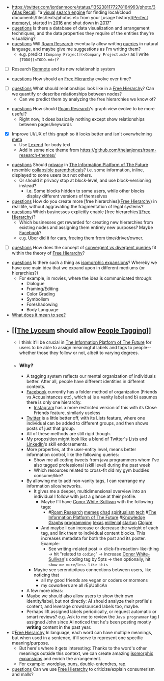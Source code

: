 - https://twitter.com/jordanmoore/status/1352381177278164993/photo/3 [Atlas Recall](<Atlas Recall.md>): "a [visual]([visualizer](<visualizer.md>)) [search engine](<search engine.md>) for finding local/cloud documents/files/texts/photos etc from your [usage history]([Perfect memory](<Perfect memory.md>)), started in [2016](<2016.md>) and shut down in [2017](<2017.md>)"
- [questions](<questions.md>) Is there a database of data visualization and arrangement  techniques, and the data properties they require of the entities they're visualizing?
- [questions](<questions.md>) Will [Roam Research](<Roam Research.md>) eventually allow writing [queries](<queries.md>) in natural language, and maybe give me suggestions as I'm writing them?
    - e.g. predict `[Company Project](<Company Project.md>)` as I write `[TODO](<TODO.md>)`?
- [ ] Research [Remnote](<Remnote.md>) and its new relationship system
- [questions](<questions.md>) How should an [Free Hierarchy](<Free Hierarchy.md>) evolve over time?
- [ ] [questions](<questions.md>) What should relationships look like in a [Free Hierarchy](<Free Hierarchy.md>)? Can we quantify or describe relationships between nodes? 
    - Can we predict them by analyzing the free hierarchies we know of?
- [questions](<questions.md>) How should [Roam Research](<Roam Research.md>)'s graph view evolve to be more useful?
    - Right now, it does basically nothing except show relationships between pages/keywords
- [x] Improve UI/UX of this graph so it looks better and isn't overwhelming [meta](<meta.md>)
    - Use [Lexend](<Lexend.md>) for body text
    - Add in some nice theme from https://github.com/theianjones/roam-research-themes/
- [questions](<questions.md>) Should [privacy](<privacy.md>) in [The Information Platform of The Future](<The Information Platform of The Future.md>) resemble [collapsible parentheticals](<collapsible parentheticals.md>)? i.e. some information, inline, displayed to some users but not others.
    - Or should it privacy stop at block-level, and use block-versioning instead?
        - i.e. Some blocks hidden to some users, while other blocks display different versions of themselves
- [questions](<questions.md>) How do you create more [free hierarchies]([Free Hierarchy](<Free Hierarchy.md>)) in real life, without aggravating the fragmentation of legal systems? 
- [questions](<questions.md>) Which businesses explicitly enable [free hierarchies]([Free Hierarchy](<Free Hierarchy.md>))? 
    - Which businesses get rewarded for creating new hierarchies from existing nodes and assigning them entirely new purposes? Maybe [Facebook](<Facebook.md>)?
    - e.g. [Uber](<Uber.md>) did it for cars, freeing them from time/driver/owner.
- [ ] [questions](<questions.md>) How does the concept of [convergent vs divergent queries](<convergent vs divergent queries.md>) fit within the theory of [Free Hierarchy](<Free Hierarchy.md>)?
- [questions](<questions.md>) Is there such a thing as [isomorphic expansions](<isomorphic expansions.md>)? Whereby we have one main idea that we expand upon in different mediums (or hierarchies?)
    - For example, in movies, where the idea is communicated through:
        - Dialogue
        - Framing/Editing
        - Color Grading
        - Symbolism
        - Foreshadowing
        - Body Language
- [What does it mean to see?](<What does it mean to see?.md>)
- ## [[[The Lyceum](<[[The Lyceum.md>) should allow [People Tagging](<People Tagging.md>)]]
    - I think it'll be crucial in [The Information Platform of The Future](<The Information Platform of The Future.md>) for users to be able to assign meaningful labels and tags to people-- whether those they follow or not, albeit to varying degrees.
    - ### Why?
        - A tagging system reflects our mental organization of individuals better. After all, people have different identities in different contexts. 
        - [Facebook](<Facebook.md>) currently has a folder method of organization (Friends vs Acquaintances etc), which a) is a vanity label and b) assumes there is only one hierarchy.
            - [Instagram](<Instagram.md>) has a more restricted version of this with its Close Friends feature, similarly useless
        - [Twitter](<Twitter.md>) is a little better off, with its Lists feature, where one individual can be added to different groups, and then shows posts of just that group. 
        - All of these methods are still rigid though.
        - My proposition might look like a blend of [Twitter](<Twitter.md>)'s Lists and [LinkedIn](<LinkedIn.md>)'s skill endorsements.
        - More properties, at the user-entity level, means better information control, like the following queries:
            - Show me all coding tweets from java programmers whom I've also tagged professional (skill level) during the past week
            - Which resources related to cross-fit did my gym buddies consume/like?
        - By allowing me to add non-vanity tags, I can rearrange my information silos/networks.
            - It gives me a deeper, multidimensional overview into an individual I follow with just a glance at their profile. 
                - Maybe I'll have [Conor White-Sullivan](<Conor White-Sullivan.md>) with the following tags:
                    - #[Roam Research](<Roam Research.md>) [memes](<memes.md>) [chad](<chad.md>) [spiritualism](<spiritualism.md>) [tech](<tech.md>) #[The Information Platform of The Future](<The Information Platform of The Future.md>) #[Knowledge Graphs](<Knowledge Graphs.md>) [programming](<programming.md>) [texas](<texas.md>) [millenial](<millenial.md>) [startup](<startup.md>) [Clojure](<Clojure.md>)
                - And maybe I can increase or decrease the weight of each tag, and link them to individual content blocks. This increases metadata for both the post and its poster. Example:
                    - See writing-related post -> click-fb-reaction-like-thing -> hit "related to `coding`" -> increase [Conor White-Sullivan](<Conor White-Sullivan.md>)'s coding tag by 5pts -> then optionally,  hit `show me more/less like this`
            - Maybe see serendipitous connections between users, like noticing that 
                - all my good friends are vegan or coders or mormons
                - my coworkers are all rEpUblIcAn
        - A few more ideas: 
        - Maybe we should also allow users to show their own identity/label, but not directly: AI should analyze their profile's content, and leverage crowdsourced labels too, maybe. 
        - Perhaps lift assigned labels periodically, or request automatic or smart reviews? e.g. Ask to me to review the `Java programmer` tag I assigned John since AI noticed that he's been posting mostly __writing__ content in the past year.
- #[Free Hierarchy](<Free Hierarchy.md>) In language, each word can have multiple meanings, but when used in a sentence, it'll serve to represent one specific meaning/purpose. 
    - But here's where it gets interesting: Thanks to the word's other meanings outside this context, we can create amazing [isomorphic expansions](<isomorphic expansions.md>) and enrich the arrangement.
    - For example: wordplay, puns, double-entendres, rap. 
- [questions](<questions.md>) Can we use [Free Hierarchy](<Free Hierarchy.md>) to criticize/explain consumerism and malls?
